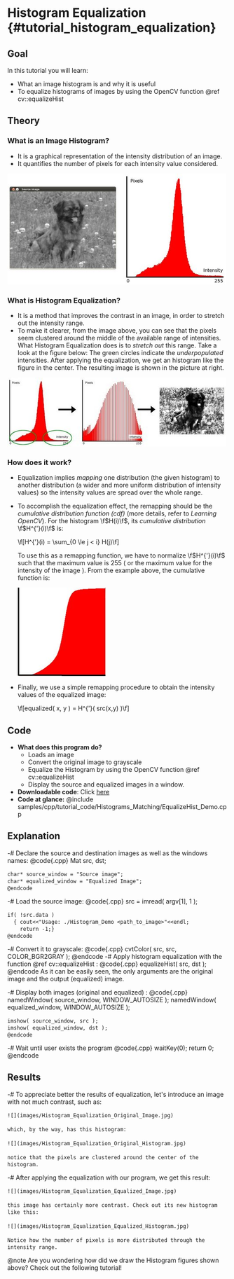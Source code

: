 Histogram Equalization {#tutorial_histogram_equalization}
======================

Goal
----

In this tutorial you will learn:

-   What an image histogram is and why it is useful
-   To equalize histograms of images by using the OpenCV function @ref cv::equalizeHist

Theory
------

### What is an Image Histogram?

-   It is a graphical representation of the intensity distribution of an image.
-   It quantifies the number of pixels for each intensity value considered.

![](images/Histogram_Equalization_Theory_0.jpg)

### What is Histogram Equalization?

-   It is a method that improves the contrast in an image, in order to stretch out the intensity
    range.
-   To make it clearer, from the image above, you can see that the pixels seem clustered around the
    middle of the available range of intensities. What Histogram Equalization does is to *stretch
    out* this range. Take a look at the figure below: The green circles indicate the
    *underpopulated* intensities. After applying the equalization, we get an histogram like the
    figure in the center. The resulting image is shown in the picture at right.

![](images/Histogram_Equalization_Theory_1.jpg)

### How does it work?

-   Equalization implies *mapping* one distribution (the given histogram) to another distribution (a
    wider and more uniform distribution of intensity values) so the intensity values are spread
    over the whole range.
-   To accomplish the equalization effect, the remapping should be the *cumulative distribution
    function (cdf)* (more details, refer to *Learning OpenCV*). For the histogram \f$H(i)\f$, its
    *cumulative distribution* \f$H^{'}(i)\f$ is:

    \f[H^{'}(i) = \sum_{0 \le j < i} H(j)\f]

    To use this as a remapping function, we have to normalize \f$H^{'}(i)\f$ such that the maximum value
    is 255 ( or the maximum value for the intensity of the image ). From the example above, the
    cumulative function is:

    ![](images/Histogram_Equalization_Theory_2.jpg)

-   Finally, we use a simple remapping procedure to obtain the intensity values of the equalized
    image:

    \f[equalized( x, y ) = H^{'}( src(x,y) )\f]

Code
----

-   **What does this program do?**
    -   Loads an image
    -   Convert the original image to grayscale
    -   Equalize the Histogram by using the OpenCV function @ref cv::equalizeHist
    -   Display the source and equalized images in a window.
-   **Downloadable code**: Click
    [here](https://github.com/opencv/opencv/tree/master/samples/cpp/tutorial_code/Histograms_Matching/EqualizeHist_Demo.cpp)
-   **Code at glance:**
    @include samples/cpp/tutorial_code/Histograms_Matching/EqualizeHist_Demo.cpp

Explanation
-----------

-#  Declare the source and destination images as well as the windows names:
    @code{.cpp}
    Mat src, dst;

    char* source_window = "Source image";
    char* equalized_window = "Equalized Image";
    @endcode
-#  Load the source image:
    @code{.cpp}
    src = imread( argv[1], 1 );

    if( !src.data )
      { cout<<"Usage: ./Histogram_Demo <path_to_image>"<<endl;
        return -1;}
    @endcode
-#  Convert it to grayscale:
    @code{.cpp}
    cvtColor( src, src, COLOR_BGR2GRAY );
    @endcode
-#  Apply histogram equalization with the function @ref cv::equalizeHist :
    @code{.cpp}
    equalizeHist( src, dst );
    @endcode
    As it can be easily seen, the only arguments are the original image and the output (equalized)
    image.

-#  Display both images (original and equalized) :
    @code{.cpp}
    namedWindow( source_window, WINDOW_AUTOSIZE );
    namedWindow( equalized_window, WINDOW_AUTOSIZE );

    imshow( source_window, src );
    imshow( equalized_window, dst );
    @endcode
-#  Wait until user exists the program
    @code{.cpp}
    waitKey(0);
    return 0;
    @endcode

Results
-------

-#  To appreciate better the results of equalization, let's introduce an image with not much
    contrast, such as:

    ![](images/Histogram_Equalization_Original_Image.jpg)

    which, by the way, has this histogram:

    ![](images/Histogram_Equalization_Original_Histogram.jpg)

    notice that the pixels are clustered around the center of the histogram.

-#  After applying the equalization with our program, we get this result:

    ![](images/Histogram_Equalization_Equalized_Image.jpg)

    this image has certainly more contrast. Check out its new histogram like this:

    ![](images/Histogram_Equalization_Equalized_Histogram.jpg)

    Notice how the number of pixels is more distributed through the intensity range.

@note
Are you wondering how did we draw the Histogram figures shown above? Check out the following
tutorial!
